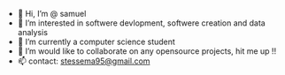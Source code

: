 - 👋 Hi, I’m @ samuel
- 👀 I’m interested in softwere devlopment, softwere creation and data analysis  
- 🌱 I’m currently a computer science student 
- 💞️ I’m would like to collaborate on any opensource projects, hit me up !! 
- 📫 contact: stessema95@gmail.com

<!---
samuel-del/samuel-del is a ✨ special ✨ repository because its `README.md` (this file) appears on your GitHub profile.
You can click the Preview link to take a look at your changes.
--->
